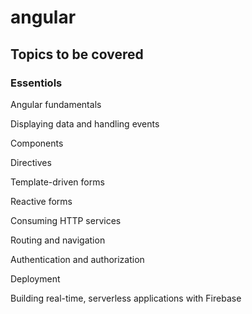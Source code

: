 # angular

## Topics to be covered

### Essentiols
Angular fundamentals

Displaying data and handling events

Components

Directives

Template-driven forms

Reactive forms

Consuming HTTP services

Routing and navigation

Authentication and authorization

Deployment

Building real-time, serverless applications with Firebase
